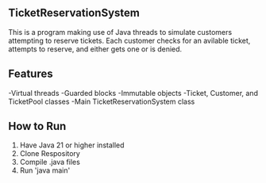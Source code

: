 ## TicketReservationSystem

This is a program making use of Java threads to simulate customers attempting to reserve tickets. Each customer checks for an avilable ticket, attempts to reserve, and either gets one or is denied. 

## Features 
-Virtual threads 
-Guarded blocks
-Immutable objects 
-Ticket, Customer, and TicketPool classes 
-Main TicketReservationSystem class 

## How to Run
1. Have Java 21 or higher installed 
2. Clone Respository 
3. Compile .java files 
4. Run 'java main' 

